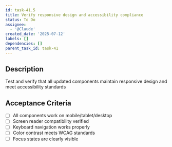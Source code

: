 ```yaml
---
id: task-41.5
title: Verify responsive design and accessibility compliance
status: To Do
assignee:
  - '@Claude'
created_date: '2025-07-12'
labels: []
dependencies: []
parent_task_id: task-41
---
```


## Description

Test and verify that all updated components maintain responsive design and meet accessibility standards

## Acceptance Criteria

- [ ] All components work on mobile/tablet/desktop
- [ ] Screen reader compatibility verified
- [ ] Keyboard navigation works properly
- [ ] Color contrast meets WCAG standards
- [ ] Focus states are clearly visible
